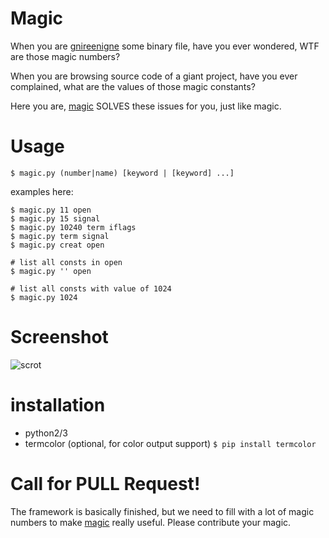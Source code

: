 
# Magic

When you are [gnireenigne](http://en.wikipedia.org/wiki/Reverse_engineering) some binary file, have you ever wondered, WTF are those magic numbers?

When you are browsing source code of a giant project, have you ever complained, what are the values of those magic constants?

Here you are, [magic](https://github.com/zTrix/magic) SOLVES these issues for you, just like magic.

# Usage

    $ magic.py (number|name) [keyword | [keyword] ...]

examples here:

    $ magic.py 11 open
    $ magic.py 15 signal
    $ magic.py 10240 term iflags
    $ magic.py term signal
    $ magic.py creat open

    # list all consts in open
    $ magic.py '' open

    # list all consts with value of 1024
    $ magic.py 1024

# Screenshot

![scrot](scrot.png)

# installation

 - python2/3
 - termcolor (optional, for color output support) `$ pip install termcolor`

# Call for PULL Request!

The framework is basically finished, but we need to fill with a lot of magic numbers to make [magic](https://github.com/zTrix/magic) really useful. Please contribute your magic.
